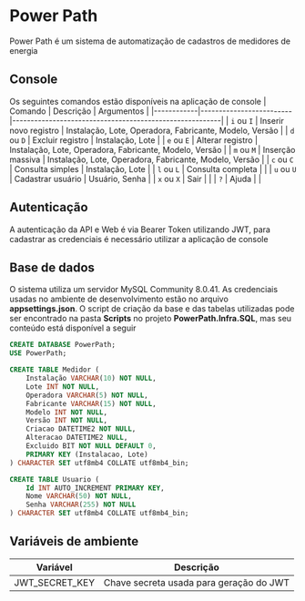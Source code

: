 # Power Path
Power Path é um sistema de automatização de cadastros de medidores de energia

## Console
Os seguintes comandos estão disponíveis na aplicação de console
| Comando    | Descrição               | Argumentos                                              |
|------------|-------------------------|---------------------------------------------------------|
| `i` ou `I` | Inserir novo registro   | Instalação, Lote, Operadora, Fabricante, Modelo, Versão |
| `d` ou `D` | Excluir registro        | Instalação, Lote                                        |
| `e` ou `E` | Alterar registro        | Instalação, Lote, Operadora, Fabricante, Modelo, Versão |
| `m` ou `M` | Inserção massiva        | Instalação, Lote, Operadora, Fabricante, Modelo, Versão |
| `c` ou `C` | Consulta simples        | Instalação, Lote                                        |
| `l` ou `L` | Consulta completa       |                                                         |
| `u` ou `U` | Cadastrar usuário       | Usuário, Senha                                          |
| `x` ou `X` | Sair                    |                                                         |
| `?`        | Ajuda                   |                                                         |

## Autenticação
A autenticação da API e Web é via Bearer Token utilizando JWT, para cadastrar as credenciais é necessário utilizar a aplicação de console

## Base de dados
O sistema utiliza um servidor MySQL Community 8.0.41. As credenciais usadas no ambiente de desenvolvimento estão no arquivo **appsettings.json**. O script de criação da base e das tabelas utilizadas pode ser encontrado na pasta **Scripts** no projeto **PowerPath.Infra.SQL**, mas seu conteúdo está disponível a seguir
~~~~sql
CREATE DATABASE PowerPath;
USE PowerPath;

CREATE TABLE Medidor (
    Instalação VARCHAR(10) NOT NULL,
    Lote INT NOT NULL,
    Operadora VARCHAR(5) NOT NULL,
    Fabricante VARCHAR(15) NOT NULL,
    Modelo INT NOT NULL,
    Versão INT NOT NULL,
	Criacao DATETIME2 NOT NULL,
	Alteracao DATETIME2 NULL,
    Excluido BIT NOT NULL DEFAULT 0,
    PRIMARY KEY (Instalacao, Lote)
) CHARACTER SET utf8mb4 COLLATE utf8mb4_bin;

CREATE TABLE Usuario (
    Id INT AUTO_INCREMENT PRIMARY KEY,
    Nome VARCHAR(50) NOT NULL,
    Senha VARCHAR(255) NOT NULL
) CHARACTER SET utf8mb4 COLLATE utf8mb4_bin;
~~~~

## Variáveis de ambiente
| Variável | Descrição |
|-|-|
| JWT_SECRET_KEY | Chave secreta usada para geração do JWT |
